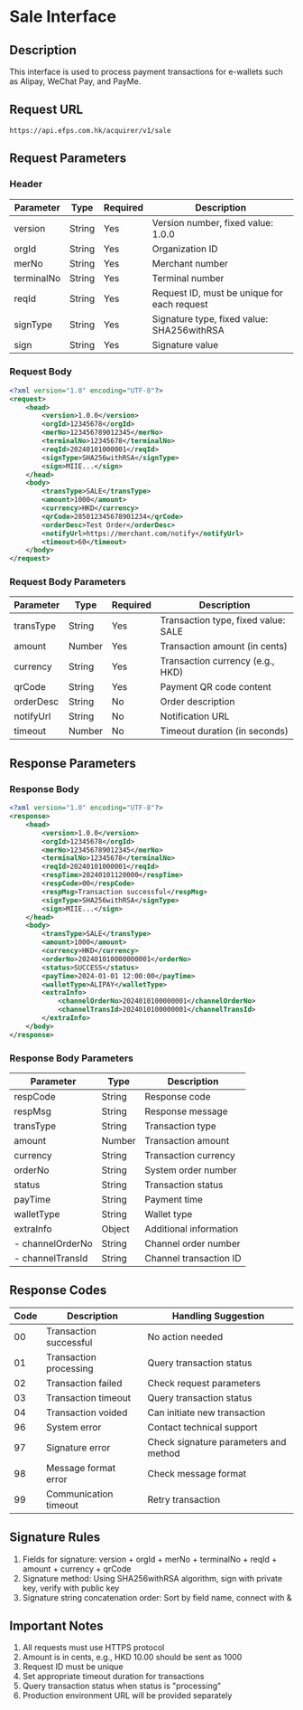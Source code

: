 # Sale Interface

## Description
This interface is used to process payment transactions for e-wallets such as Alipay, WeChat Pay, and PayMe.

## Request URL
```http
https://api.efps.com.hk/acquirer/v1/sale
```

## Request Parameters
### Header
| Parameter | Type | Required | Description |
|-----------|------|----------|-------------|
| version | String | Yes | Version number, fixed value: 1.0.0 |
| orgId | String | Yes | Organization ID |
| merNo | String | Yes | Merchant number |
| terminalNo | String | Yes | Terminal number |
| reqId | String | Yes | Request ID, must be unique for each request |
| signType | String | Yes | Signature type, fixed value: SHA256withRSA |
| sign | String | Yes | Signature value |

### Request Body
```xml
<?xml version="1.0" encoding="UTF-8"?>
<request>
    <head>
        <version>1.0.0</version>
        <orgId>12345678</orgId>
        <merNo>123456789012345</merNo>
        <terminalNo>12345678</terminalNo>
        <reqId>20240101000001</reqId>
        <signType>SHA256withRSA</signType>
        <sign>MIIE...</sign>
    </head>
    <body>
        <transType>SALE</transType>
        <amount>1000</amount>
        <currency>HKD</currency>
        <qrCode>285012345678901234</qrCode>
        <orderDesc>Test Order</orderDesc>
        <notifyUrl>https://merchant.com/notify</notifyUrl>
        <timeout>60</timeout>
    </body>
</request>
```

### Request Body Parameters
| Parameter | Type | Required | Description |
|-----------|------|----------|-------------|
| transType | String | Yes | Transaction type, fixed value: SALE |
| amount | Number | Yes | Transaction amount (in cents) |
| currency | String | Yes | Transaction currency (e.g., HKD) |
| qrCode | String | Yes | Payment QR code content |
| orderDesc | String | No | Order description |
| notifyUrl | String | No | Notification URL |
| timeout | Number | No | Timeout duration (in seconds) |

## Response Parameters
### Response Body
```xml
<?xml version="1.0" encoding="UTF-8"?>
<response>
    <head>
        <version>1.0.0</version>
        <orgId>12345678</orgId>
        <merNo>123456789012345</merNo>
        <terminalNo>12345678</terminalNo>
        <reqId>20240101000001</reqId>
        <respTime>20240101120000</respTime>
        <respCode>00</respCode>
        <respMsg>Transaction successful</respMsg>
        <signType>SHA256withRSA</signType>
        <sign>MIIE...</sign>
    </head>
    <body>
        <transType>SALE</transType>
        <amount>1000</amount>
        <currency>HKD</currency>
        <orderNo>202401010000000001</orderNo>
        <status>SUCCESS</status>
        <payTime>2024-01-01 12:00:00</payTime>
        <walletType>ALIPAY</walletType>
        <extraInfo>
            <channelOrderNo>2024010100000001</channelOrderNo>
            <channelTransId>2024010100000001</channelTransId>
        </extraInfo>
    </body>
</response>
```

### Response Body Parameters
| Parameter | Type | Description |
|-----------|------|-------------|
| respCode | String | Response code |
| respMsg | String | Response message |
| transType | String | Transaction type |
| amount | Number | Transaction amount |
| currency | String | Transaction currency |
| orderNo | String | System order number |
| status | String | Transaction status |
| payTime | String | Payment time |
| walletType | String | Wallet type |
| extraInfo | Object | Additional information |
| - channelOrderNo | String | Channel order number |
| - channelTransId | String | Channel transaction ID |

## Response Codes
| Code | Description | Handling Suggestion |
|------|-------------|-------------------|
| 00 | Transaction successful | No action needed |
| 01 | Transaction processing | Query transaction status |
| 02 | Transaction failed | Check request parameters |
| 03 | Transaction timeout | Query transaction status |
| 04 | Transaction voided | Can initiate new transaction |
| 96 | System error | Contact technical support |
| 97 | Signature error | Check signature parameters and method |
| 98 | Message format error | Check message format |
| 99 | Communication timeout | Retry transaction |

## Signature Rules
1. Fields for signature: version + orgId + merNo + terminalNo + reqId + amount + currency + qrCode
2. Signature method: Using SHA256withRSA algorithm, sign with private key, verify with public key
3. Signature string concatenation order: Sort by field name, connect with &

## Important Notes
1. All requests must use HTTPS protocol
2. Amount is in cents, e.g., HKD 10.00 should be sent as 1000
3. Request ID must be unique
4. Set appropriate timeout duration for transactions
5. Query transaction status when status is "processing"
6. Production environment URL will be provided separately 
